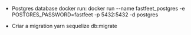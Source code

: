* Postgres database docker run:
docker run --name fastfeet_postgres -e POSTGRES_PASSWORD=fastfeet -p 5432:5432 -d postgres

* Criar a migration
yarn sequelize db:migrate
